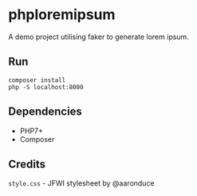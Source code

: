 # phploremipsum

A demo project utilising faker to generate lorem ipsum.

## Run

```
composer install
php -S localhost:8000
```

## Dependencies

* PHP7+
* Composer

## Credits

`style.css` - JFWI stylesheet by @aaronduce